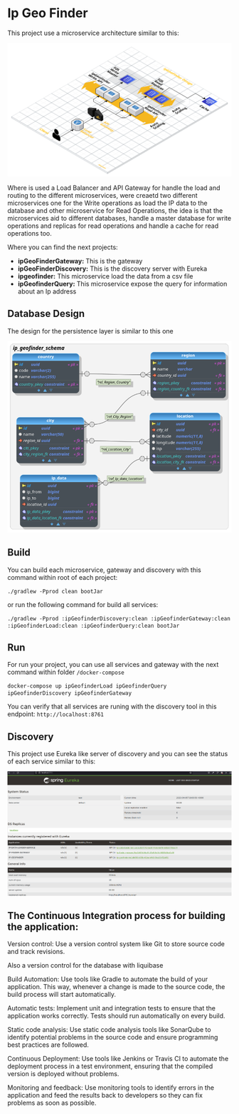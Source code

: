 # Ip Geo Finder

This project use a microservice architecture similar to this: 

![architecture](images/design.png)

Where is used a Load Balancer and API Gateway for handle the load and routing to the different microservices, were creaetd two different microservices one for the Write operations as load the IP data to the database and other microservice for Read Operations, the idea is that the microservices aid to different databases, handle a master database for write operations and replicas for read operations and handle a cache for read operations too.

Where you can find the next projects:

* **ipGeoFinderGateway:** This is the gateway
* **ipGeoFinderDiscovery:** This is the discovery server with Eureka
* **ipgeofinder:** This microservice load the data from a csv file
* **ipGeofinderQuery:** This microservice expose the query for information about an Ip address


## Database Design

The design for the persistence layer is similar to this one

![E/R-Diagram](images/er-diagram.png)

## Build

You can build each microservice, gateway and discovery with this command within root of each project:

```
./gradlew -Pprod clean bootJar
```

or run the following command for build all services:

```agsl
./gradlew -Pprod :ipGeofinderDiscovery:clean :ipGeofinderGateway:clean :ipGeofinderLoad:clean :ipGeofinderQuery:clean bootJar
```

## Run

For run your project, you can use all services and gateway with the next command within folder `/docker-compose`

```
docker-compose up ipGeofinderLoad ipGeofinderQuery ipGeofinderDiscovery ipGeofinderGateway
```

You can verify that all services are runing with the discovery tool in this endpoint: `http://localhost:8761`

## Discovery

This project use Eureka like server of discovery and you can see the status of each service similar to this:

![eureka](images/eureka-dashboard.png)


## The Continuous Integration process for building the application:

Version control: Use a version control system like Git to store source code and track revisions.

Also a version control for the database with liquibase

Build Automation: Use tools like Gradle to automate the build of your application. This way, whenever a change is made to the source code, the build process will start automatically.

Automatic tests: Implement unit and integration tests to ensure that the application works correctly. Tests should run automatically on every build.

Static code analysis: Use static code analysis tools like SonarQube to identify potential problems in the source code and ensure programming best practices are followed.

Continuous Deployment: Use tools like Jenkins or Travis CI to automate the deployment process in a test environment, ensuring that the compiled version is deployed without problems.

Monitoring and feedback: Use monitoring tools to identify errors in the application and feed the results back to developers so they can fix problems as soon as possible.
